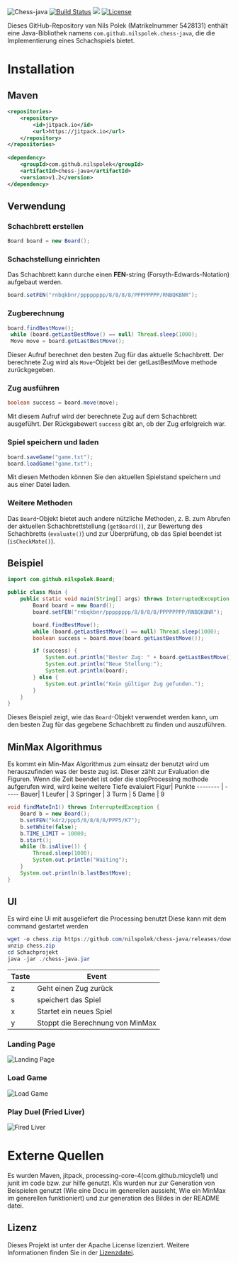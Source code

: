 ![Chess-java](https://github.com/nilspolek/chess-java/blob/master/Chess.jpeg?raw=true)
[![Build Status](https://drone.webnils.de/api/badges/nilspolek/chess-java/status.svg)](https://drone.webnils.de/nilspolek/chess-java) [![](https://jitpack.io/v/nilspolek/chess-java.svg)](https://jitpack.io/#nilspolek/chess-java) [![License](https://img.shields.io/badge/License-Apache_2.0-blue.svg)](https://opensource.org/licenses/Apache-2.0)

Dieses GitHub-Repository van Nils Polek (Matrikelnummer 5428131) enthält eine Java-Bibliothek namens `com.github.nilspolek.chess-java`, die die Implementierung eines Schachspiels bietet.

# Installation
## Maven

```xml  
<repositories>  
	<repository>  
		<id>jitpack.io</id>  
		<url>https://jitpack.io</url>  
	</repository>  
</repositories>  
  
<dependency>  
	<groupId>com.github.nilspolek</groupId>  
	<artifactId>chess-java</artifactId>  
	<version>v1.2</version>  
</dependency>  
```  

## Verwendung

### Schachbrett erstellen

```java  
Board board = new Board();  
```  

### Schachstellung einrichten

Das Schachbrett kann durche einen **FEN**-string (Forsyth-Edwards-Notation) aufgebaut werden.

```java  
board.setFEN("rnbqkbnr/pppppppp/8/8/8/8/PPPPPPPP/RNBQKBNR");  
```  

### Zugberechnung

```java  
board.findBestMove();
 while (board.getLastBestMove() == null) Thread.sleep(1000);
 Move move = board.getLastBestMove();
```  

Dieser Aufruf berechnet den besten Zug für das aktuelle Schachbrett. Der berechnete Zug wird als `Move`-Objekt bei der getLastBestMove methode zurückgegeben.

### Zug ausführen

```java  
boolean success = board.move(move);  
```  

Mit diesem Aufruf wird der berechnete Zug auf dem Schachbrett ausgeführt. Der Rückgabewert `success` gibt an, ob der Zug erfolgreich war.

### Spiel speichern und laden

```java  
board.saveGame("game.txt");  
board.loadGame("game.txt");  
```  

Mit diesen Methoden können Sie den aktuellen Spielstand speichern und aus einer Datei laden.

### Weitere Methoden

Das `Board`-Objekt bietet auch andere nützliche Methoden, z. B. zum Abrufen der aktuellen Schachbrettstellung (`getBoard()`), zur Bewertung des Schachbretts (`evaluate()`) und zur Überprüfung, ob das Spiel beendet ist (`isCheckMate()`).

## Beispiel

```java  
import com.github.nilspolek.Board;

public class Main {
    public static void main(String[] args) throws InterruptedException {
        Board board = new Board();
        board.setFEN("rnbqkbnr/pppppppp/8/8/8/8/PPPPPPPP/RNBQKBNR");

        board.findBestMove();
        while (board.getLastBestMove() == null) Thread.sleep(1000);
        boolean success = board.move(board.getLastBestMove());

        if (success) {
            System.out.println("Bester Zug: " + board.getLastBestMove());
            System.out.println("Neue Stellung:");
            System.out.println(board);
        } else {
            System.out.println("Kein gültiger Zug gefunden.");
        }
    }
} 
```  

Dieses Beispiel zeigt, wie das `Board`-Objekt verwendet werden kann, um den besten Zug für das gegebene Schachbrett zu finden und auszuführen.

## MinMax Algorithmus
Es kommt ein Min-Max Algorithmus zum einsatz der benutzt wird um herauszufinden was der beste zug ist.
Dieser zählt zur Evaluation die Figuren.
Wenn die Zeit beendet ist oder die stopProcessing mothode aufgerufen wird, wird keine weitere Tiefe evaluiert
Figur| Punkte
-------- | -----
Bauer| 1
Leufer | 3
Springer | 3
Turm | 5
Dame | 9
```java
void findMateIn1() throws InterruptedException {
    Board b = new Board();
    b.setFEN("k4r2/ppp5/8/8/8/8/PPP5/K7");
    b.setWhite(false);
    b.TIME_LIMIT = 10000;
    b.start();
    while (b.isAlive()) {
        Thread.sleep(1000);
        System.out.println("Waiting");
    }
    System.out.println(b.lastBestMove);
}
```

## UI
Es wird eine Ui mit ausgeliefert die Processing benutzt
Diese kann mit dem command gestartet werden
``` PowerShell
wget -o chess.zip https://github.com/nilspolek/chess-java/releases/download/v1.2/Schachprojekt.zip
unzip chess.zip
cd Schachprojekt
java -jar ./chess-java.jar
```

Taste| Event
-------- | -----
z| Geht einen Zug zurück
s | speichert das Spiel
x | Startet ein neues Spiel
y | Stoppt die Berechnung von MinMax

### Landing Page
![Landing Page](https://github.com/nilspolek/chess-java/blob/d39d061ad0fbde08f363eb0d50a3475af352f98c/landingPage.png?raw=true)

### Load Game
![Load Game](https://github.com/nilspolek/chess-java/blob/d39d061ad0fbde08f363eb0d50a3475af352f98c/loadGame.png?raw=true)
### Play Duel (Fried Liver)
![Fired Liver](https://github.com/nilspolek/chess-java/blob/d39d061ad0fbde08f363eb0d50a3475af352f98c/friedLiver.png?raw=true)

# Externe Quellen
Es wurden Maven, jitpack, processing-core-4(com.github.micycle1) und junit im code bzw. zur hilfe genutzt.
KIs wurden nur zur Generation von Beispielen genutzt (Wie eine Docu im generellen aussieht, Wie ein MinMax im generellen funktioniert) und zur generation des Bildes in der README datei.

## Lizenz

Dieses Projekt ist unter der Apache License lizenziert. Weitere Informationen finden Sie in der [Lizenzdatei](https://github.com/nilspolek/chess-java/blob/2ecf63de43f40fccf6f78e2ea5a068c245a97b43/LICENSE).
